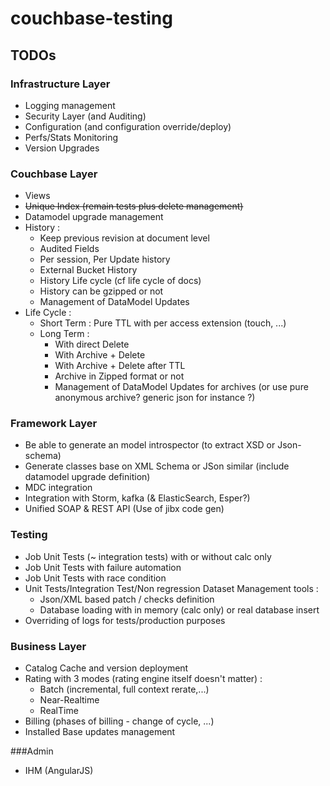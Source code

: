 couchbase-testing
=================

TODOs
-----

### Infrastructure Layer
- Logging management
- Security Layer (and Auditing)
- Configuration (and configuration override/deploy)
- Perfs/Stats Monitoring
- Version Upgrades

### Couchbase Layer
- Views
- ~~Unique Index (remain tests plus delete management)~~
- Datamodel upgrade management
- History :
    - Keep previous revision at document level
    - Audited Fields
    - Per session, Per Update history
    - External Bucket History
    - History Life cycle (cf life cycle of docs)
    - History can be gzipped or not
    - Management of DataModel Updates
- Life Cycle :
    * Short Term : Pure TTL with per access extension (touch, ...)
    * Long Term :
        - With direct Delete
        - With Archive + Delete
        - With Archive + Delete after TTL
        - Archive in Zipped format or not
        - Management of DataModel Updates for archives (or use pure anonymous archive? generic json for instance ?)

### Framework Layer
- Be able to generate an model introspector (to extract XSD or Json-schema)
- Generate classes base on XML Schema or JSon similar (include datamodel upgrade definition)
- MDC integration
- Integration with Storm, kafka (& ElasticSearch, Esper?)
- Unified SOAP & REST API (Use of jibx code gen)

### Testing
- Job Unit Tests (~ integration tests) with or without calc only
- Job Unit Tests with failure automation
- Job Unit Tests with race condition
- Unit Tests/Integration Test/Non regression Dataset Management tools :
     * Json/XML based patch / checks definition
     * Database loading with in memory (calc only) or real database insert
- Overriding of logs for tests/production purposes

### Business Layer
- Catalog Cache and version deployment
- Rating with 3 modes (rating engine itself doesn't matter) :
    * Batch (incremental, full context rerate,...)
    * Near-Realtime
    * RealTime
- Billing (phases of billing - change of cycle, ...)
- Installed Base updates management

###Admin
- IHM (AngularJS)